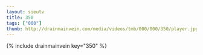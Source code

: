```yaml
--- 
layout: sieutv
title: 350
tags: ["000"]
thumb: http://drainmainvein.com/media/videos/tmb/000/000/350/player.jpg
---
```

{% include drainmainvein key="350" %} 

